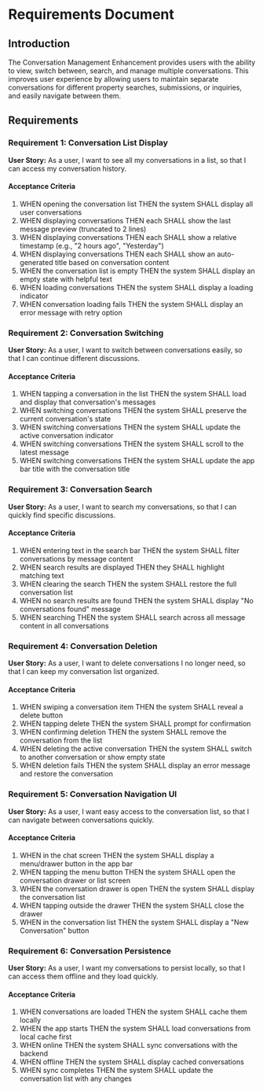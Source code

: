 # Requirements Document

## Introduction

The Conversation Management Enhancement provides users with the ability to view, switch between, search, and manage multiple conversations. This improves user experience by allowing users to maintain separate conversations for different property searches, submissions, or inquiries, and easily navigate between them.

## Requirements

### Requirement 1: Conversation List Display

**User Story:** As a user, I want to see all my conversations in a list, so that I can access my conversation history.

#### Acceptance Criteria

1. WHEN opening the conversation list THEN the system SHALL display all user conversations
2. WHEN displaying conversations THEN each SHALL show the last message preview (truncated to 2 lines)
3. WHEN displaying conversations THEN each SHALL show a relative timestamp (e.g., "2 hours ago", "Yesterday")
4. WHEN displaying conversations THEN each SHALL show an auto-generated title based on conversation content
5. WHEN the conversation list is empty THEN the system SHALL display an empty state with helpful text
6. WHEN loading conversations THEN the system SHALL display a loading indicator
7. WHEN conversation loading fails THEN the system SHALL display an error message with retry option

### Requirement 2: Conversation Switching

**User Story:** As a user, I want to switch between conversations easily, so that I can continue different discussions.

#### Acceptance Criteria

1. WHEN tapping a conversation in the list THEN the system SHALL load and display that conversation's messages
2. WHEN switching conversations THEN the system SHALL preserve the current conversation's state
3. WHEN switching conversations THEN the system SHALL update the active conversation indicator
4. WHEN switching conversations THEN the system SHALL scroll to the latest message
5. WHEN switching conversations THEN the system SHALL update the app bar title with the conversation title

### Requirement 3: Conversation Search

**User Story:** As a user, I want to search my conversations, so that I can quickly find specific discussions.

#### Acceptance Criteria

1. WHEN entering text in the search bar THEN the system SHALL filter conversations by message content
2. WHEN search results are displayed THEN they SHALL highlight matching text
3. WHEN clearing the search THEN the system SHALL restore the full conversation list
4. WHEN no search results are found THEN the system SHALL display "No conversations found" message
5. WHEN searching THEN the system SHALL search across all message content in all conversations

### Requirement 4: Conversation Deletion

**User Story:** As a user, I want to delete conversations I no longer need, so that I can keep my conversation list organized.

#### Acceptance Criteria

1. WHEN swiping a conversation item THEN the system SHALL reveal a delete button
2. WHEN tapping delete THEN the system SHALL prompt for confirmation
3. WHEN confirming deletion THEN the system SHALL remove the conversation from the list
4. WHEN deleting the active conversation THEN the system SHALL switch to another conversation or show empty state
5. WHEN deletion fails THEN the system SHALL display an error message and restore the conversation

### Requirement 5: Conversation Navigation UI

**User Story:** As a user, I want easy access to the conversation list, so that I can navigate between conversations quickly.

#### Acceptance Criteria

1. WHEN in the chat screen THEN the system SHALL display a menu/drawer button in the app bar
2. WHEN tapping the menu button THEN the system SHALL open the conversation drawer or list screen
3. WHEN the conversation drawer is open THEN the system SHALL display the conversation list
4. WHEN tapping outside the drawer THEN the system SHALL close the drawer
5. WHEN in the conversation list THEN the system SHALL display a "New Conversation" button

### Requirement 6: Conversation Persistence

**User Story:** As a user, I want my conversations to persist locally, so that I can access them offline and they load quickly.

#### Acceptance Criteria

1. WHEN conversations are loaded THEN the system SHALL cache them locally
2. WHEN the app starts THEN the system SHALL load conversations from local cache first
3. WHEN online THEN the system SHALL sync conversations with the backend
4. WHEN offline THEN the system SHALL display cached conversations
5. WHEN sync completes THEN the system SHALL update the conversation list with any changes
